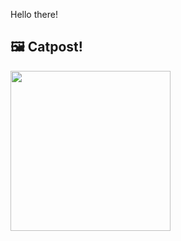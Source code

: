 Hello there!



## 🖼️ Catpost!

<sub>
    <img src="https://cdn2.thecatapi.com/images/cs8.jpg" height="256">
</sub>

